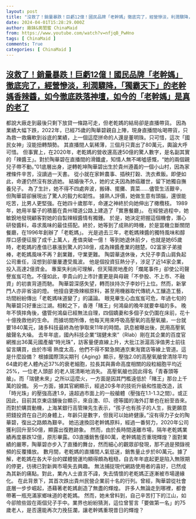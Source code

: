 ```yaml
---
layout: post
title: "沒救了！銷量暴跌！巨虧12億！國民品牌「老幹媽」徹底完了，經營慘淡，利潤驟降，「獨霸天下」的老幹媽香辣醬，如今徹底跌落神壇，如今的「老幹媽」是真的老了"
date: 2024-04-01T15:28:29.000Z
author: 廠妹&男閨蜜 ChinaMaid
from: https://www.youtube.com/watch?v=nfjqB_PwHno
tags: [ ChinaMaid ]
comments: True
categories: [ ChinaMaid ]
---
```

<!--1711985309000-->
[沒救了！銷量暴跌！巨虧12億！國民品牌「老幹媽」徹底完了，經營慘淡，利潤驟降，「獨霸天下」的老幹媽香辣醬，如今徹底跌落神壇，如今的「老幹媽」是真的老了](https://www.youtube.com/watch?v=nfjqB_PwHno)
------

<div>
都說大廠走到最後只剩下放貸一條路可走，但老乾媽的結局卻是直播帶貨。 因為業績大幅下跌，2022年，已經75歲的陶華碧親自上陣，現身直播間吆喝帶貨，只為救一救癱軟到谷底的業績，上一個這麼拼命的人還是董明珠。只可惜，這次「國民女神」沒能扭轉頹勢。 其直播間人氣稀薄，三個月只賣出了80萬元，輿論大呼可惜。 但事實上，在2020年，老乾媽的營收還高達50億的驚人數字，是名副其實的「辣醬王」。對於陶華碧在直播間的滑鐵盧，知情人無不唏噓感慨，“她的兩個親兒子帶不動。”01底層出身，逆轉乾坤陶華碧出生於貴州遵義的一個小山村，因為家裡條件辛苦，沒讀過一天書。 從小就在家幹農事、插秧打穀、洗衣煮飯。即便如此，命運仍然沒有放過她。 結婚後不久，她的丈夫因為肺癌離世，留下她獨自撫養兒子。 為了生計，她不得不四處奔波，搬磚、擺攤、賣菜……儘管生活艱辛，但陶華碧卻展現出了驚人的毅力和韌性。 據熟人評價，她做生意有頭腦，還很能吃苦，比男人更堅強。在她四十歲那年，命運之神終於向她伸出了橄欖枝。 1989年，她用半輩子的積蓄在貴州環道公路上建造了「實惠餐廳」。 在經營過程中，她敏銳地發現顧客對她的自製辣椒醬情有獨鍾。 於是，她決定把握這個機會，潛心研發醬料，尋求風味的最佳搭配。終於，她等到了成熟的時機，於是當機立斷關閉餐廳，在1996年創辦了「老乾媽」。 光是過去三年，老乾媽辣醬的獨特風味和醇厚口感便征服了成千上萬人，產值突破一億！ 等到她退休前夕，也就是她65歲時，老乾媽的產值已暴漲到驚人的38億，成為辣醬產業的翹楚。02富家子弟接棒，老乾媽風味不再？創業難，守業更難。 陶碧華退休後，大兒子李貴山肩負起公司重任，沒想到卻屢屢遭受風波。 他是個投資狂熱分子，涉足了近14家企業，投入高達2億資金。 專案失利尚可理解，但天陽房地產的「爛尾事件」卻使公司聲譽岌岌可危。不僅如此，李貴山的上市計畫更是與母親「不參股、不上市、不融資」的初衷背道而馳。 陶華碧深感失望，轉而扶持次子李妙行上位。然而，新掌門人亦非省油的燈。 他擅自更換辣椒原料，甚至用機器取代傳統人工釀造工藝，坊間紛紛傳出「老乾媽味道變了」的議論。 眼見畢生心血岌岌可危，年過七旬的陶華碧只好重出江湖。相較之下，香港「賭王」何鴻燊的晚年就要幸福的多。 晚年不慎摔角後，儘管何鴻燊已經無法自理，四個嬌妻和多個子女仍圍在床前，花十十億挽救他的生命。 而據坊間所傳，他每天用來呼吸高壓氧的高壓氧艙，一台就要1840萬元，諸多科技最終為他爭取來11年的時間。訊息被曝出後，民用高壓氧艙聲名大噪。 去年年底，國內科技企業“瑞健未來”（Rlab）剛在其企業的百度官網推出36萬元國產艙“時光珠”，訪客量便直線上升，大批江浙滬高淨值男士前往留言購買，由於市場 熱度太高，他們不得不緊急開通京東淘寶店等線上管道。這是什麼設備？ 根據國際頂尖期刊《Aging》顯示，壓強2.0的高壓氧艙曾清除平均64歲的老人體內近37%的衰老細胞，拉長其與壽命高度相關的段粒細胞平均近25%，一位老人頭部 的老人斑清晰地消失。 高壓氧艙也因此得名「青春頭等艙」。而「瑞健未來」之所以這麼火，一方面是因其門檻遠低於「賭王」那台上千萬的設備。 另一方面，據其官網顯示，經過20多年的技術升級和性能改造，該「時光珠」的壓強高達1.9，遠超過市面上的一般艙體（壓強在1.1-1.3之間）。或正因此，目前其京東店舖後台顯示，來自澳、印、德等國的海外訂單也在紛至沓來。 而對於購買動機，上海某銀行高管陳先生表示，“孩子也有孩子的人生，我更願意把錢投資在自己的身體上，年齡只是數字，但我可以始終健康。”沒有得力子女的陶華碧，復出之路頗為艱辛。 她迅速換回老幹媽原料，經過一番努力，2020年公司獲利回升至50億，顯露出復甦跡象。 然而，由於長時間遠離市場，隔年老乾媽業績再度暴跌12億，原形畢露。03直播銷售僅80萬，老幹媽能否重現輝煌？面對業績的嚴寒，陶華碧亦步入了直播的舞台，然而細心的觀眾卻發現，那不過是預錄視頻的反覆播放。 數月間，老乾媽的直播間人氣低迷，銷售量止步於80萬元。據了解，老乾媽在各大平台的媒體營運均顯得頗為粗糙，自去年年底起更是陷入無限期的停更，彷彿已對新興市場失去興趣。 無法捕捉現代網路使用者的喜好，已然成為其新的痛點。對此，業內人士直言不諱，失去情懷的老乾媽正逐漸被市場邊緣化。 在此背景下，其首次跌出貴州民營企業前十名的行列。曾經，陶華碧從社會底層一步步崛起，憑藉著老乾媽創造了無盡的輝煌。 許多人無論走到哪裡，都會帶著一瓶充滿家鄉味道的老乾媽。 然而，她未曾料到，自己辛苦打下的江山，如今卻險些毀在兩個兒子手中。業界也紛紛猜測，這位曾誓言「要做第一名」的75歲老人，是否還能再次力挽狂瀾，讓老幹媽重現昔日的輝煌？
</div>

